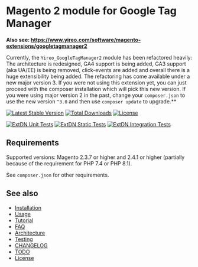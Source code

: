 # Magento 2 module for Google Tag Manager

**Also see: https://www.yireo.com/software/magento-extensions/googletagmanager2**

Currently, the `Yireo_GoogleTagManager2` module has been refactored heavily: The architecture is redesigned, GA4
support is being added, GA3 support (aka UA/EE) is being removed, click-events are added and overall there is a huge
extensibility being added. The refactoring has come available under a new major version 3. If you were not using this
extension yet, you can just proceed with the composer installation which will pick this new version. If you were
using major version 2 in the past, change your `composer.json` to use the new version `^3.0` and then use `composer
update` to upgrade.**

[![Latest Stable Version](https://poser.pugx.org/yireo/magento2-googletagmanager2/v)](//packagist.org/packages/yireo/magento2-googletagmanager2) [![Total Downloads](https://poser.pugx.org/yireo/magento2-googletagmanager2/downloads)](//packagist.org/packages/yireo/magento2-googletagmanager2)  [![License](https://poser.pugx.org/yireo/magento2-googletagmanager2/license)](//packagist.org/packages/yireo/magento2-googletagmanager2)

[![ExtDN Unit Tests](https://github.com/yireo/Yireo_GoogleTagManager2/actions/workflows/extdn-unit-tests.yml/badge.svg)](https://github.com/yireo/Yireo_GoogleTagManager2/actions/workflows/extdn-unit-tests.yml)
[![ExtDN Static Tests](https://github.com/yireo/Yireo_GoogleTagManager2/actions/workflows/extdn-phpstan.yml/badge.svg)](https://github.com/yireo/Yireo_GoogleTagManager2/actions/workflows/extdn-phpstan.yml)
[![ExtDN Integration Tests](https://github.com/yireo/Yireo_GoogleTagManager2/actions/workflows/extdn-integration-tests.yml/badge.svg)](https://github.com/yireo/Yireo_GoogleTagManager2/actions/workflows/extdn-integration-tests.yml)

## Requirements
Supported versions: Magento 2.3.7 or higher and 2.4.1 or higher (partially because of the requirement for PHP 7.4 or PHP 8.1).

See `composer.json` for other requirements.

## See also
- [Installation](INSTALL.md)
- [Usage](USAGE.md)
- [Tutorial](TUTORIAL.md)
- [FAQ](FAQ.md)
- [Architecture](ARCHITECTURE.md)
- [Testing](TESTING.md)
- [CHANGELOG](CHANGELOG.md)
- [TODO](TODO.md)
- [License](LICENSE.txt)

